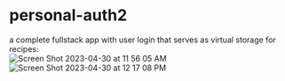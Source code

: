 # personal-auth2
a complete fullstack app with user login that serves as virtual storage for recipes:  
![Screen Shot 2023-04-30 at 11 56 05 AM](https://user-images.githubusercontent.com/126643073/235364089-8f538e72-0f9f-4cad-9fce-386dd2d12dfa.png)
![Screen Shot 2023-04-30 at 12 17 08 PM](https://user-images.githubusercontent.com/126643073/235364091-4d97605c-fb6f-4de6-9cdb-24df67ab527e.png)
